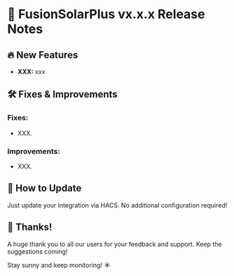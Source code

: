 <!--
Checklist
[] Disabled Fake battery
[] Checked using python -m ruff check
[] Formatted using python -m ruff format
[] Changed version number
-->


# :rocket: FusionSolarPlus vx.x.x Release Notes

## :fire: New Features
- **XXX:** xxx

## :hammer_and_wrench: Fixes & Improvements
### Fixes:
- XXX.

### Improvements:
- XXX.

## :pencil: How to Update
Just update your integration via HACS. No additional configuration required!

## :pray: Thanks!
A huge thank you to all our users for your feedback and support. Keep the suggestions coming!

Stay sunny and keep monitoring! :sunny: